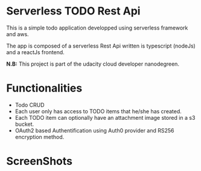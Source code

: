 # Serverless TODO Rest Api

This is a simple todo application developped using serverless framework and aws.

The app is composed of a serverless Rest Api written is typescript (nodeJs)
and a reactJs frontend.

**N.B:** This project is part of the udacity cloud developer nanodegreen. 
# Functionalities

- Todo CRUD
- Each user only has access to TODO items that he/she has created.
- Each TODO item can optionally have an attachment image stored in a s3 bucket. 
- OAuth2 based Authentification using Auth0 provider and RS256 encryption method.

# ScreenShots
